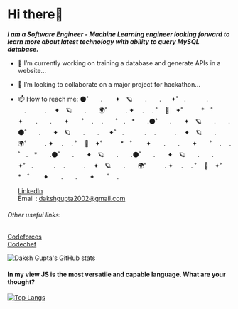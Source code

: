 # Hi there👋
_**I am a Software Engineer - Machine Learning engineer looking forward to learn more about latest technology with ability to query MySQL database.**_


- 🔭 I’m currently working on training a database and generate APIs in a website...
- 👯 I’m looking to collaborate on a major project for hackathon...
- 📫 How to reach me:
 🌑˚　　.　　✦　🪐　　.　　. 　 ✦˚　.　　 　. 　.　　　.　 ✦　🪐　　.　　🌍˚　　　. ✦ 　.　 . ˚ 　🌙　✦˚　　　*　˚　　 ✦　　.　　.　　✦　　˚ 　.　 .　　˚　.　*　　.🌑˚　　.　　✦　🪐　　.　　.🌑˚　　.　　✦　🪐　　.　　. 　 ✦˚　.　　 　. 　.　　　.　 ✦　🪐　　.　　🌍˚　　　. ✦ 　.　 . ˚ 　🌙　✦˚　　　*　˚　　 ✦　　.　　.　　✦　　˚ 　.　 .　　˚　.　*　　.🌑˚　　.　　✦　🪐　　.　　.🌑˚　　.　　✦　🪐　　.　　. 　 ✦˚　.　　 　. 　.　　　.　 ✦　🪐　　.　　🌍˚　　　. ✦ 　.　 . ˚ 　🌙　✦˚　　　*　˚　　 ✦　　.　　.　　✦　　˚ 　.　

	[LinkedIn](https://www.linkedin.com/in/daksh-gupta-496203201/)    
Email : dakshgupta2002@gmail.com   

###### Other useful links:  
[Codeforces](https://codeforces.com/profile/daksh_g123)    
[Codechef](https://www.codechef.com/users/daksh_g123)    


![Daksh Gupta's GitHub stats](https://github-readme-stats.vercel.app/api?username=dakshgupta2002&show_icons=true&theme=outrun)

#### In my view JS is the most versatile and capable language. What are your thought?

<!--[Kamehameha](https://c.tenor.com/khwqWo5ouEAAAAAC/goku-ultra-instinct.gif)-->

[![Top Langs](https://github-readme-stats.vercel.app/api/top-langs/?username=dakshgupta2002&layout=compact)](https://github.com/dakshgupta2002/github-readme-stats)

<!--
**dakshgupta2002/dakshgupta2002** is a ✨ _special_ ✨ repository because its `README.md` (this file) appears on your GitHub profile.

Here are some ideas to get you started:


- 🌱 I’m currently learning ...

- 🤔 I’m looking for help with ...
- 💬 Ask me about ...

- 😄 Pronouns: ...
- ⚡ Fun fact: ...
-->


